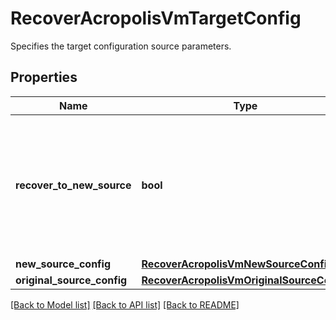 # RecoverAcropolisVmTargetConfig

Specifies the target configuration source parameters.

## Properties
Name | Type | Description | Notes
------------ | ------------- | ------------- | -------------
**recover_to_new_source** | **bool** | Specifies the parameter whether the recovery should be performed to a new or an existing Source Target. | 
**new_source_config** | [**RecoverAcropolisVmNewSourceConfig**](RecoverAcropolisVmNewSourceConfig.md) |  | [optional] 
**original_source_config** | [**RecoverAcropolisVmOriginalSourceConfig**](RecoverAcropolisVmOriginalSourceConfig.md) |  | [optional] 

[[Back to Model list]](../README.md#documentation-for-models) [[Back to API list]](../README.md#documentation-for-api-endpoints) [[Back to README]](../README.md)


